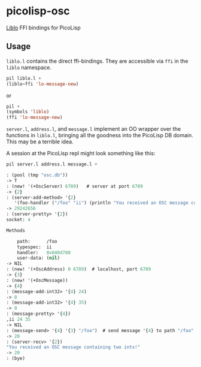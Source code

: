 # picolisp-osc
[Liblo](http://liblo.sourceforge.net/) FFI bindings for PicoLisp

## Usage

`liblo.l` contains the direct ffi-bindings. They are accessible via `ffi` in the `liblo` namespace.

```lisp
pil liblo.l +
(liblo~ffi 'lo-message-new)
```

or

```lisp 
pil +
(symbols 'liblo)
(ffi 'lo-message-new)
``` 

`server.l`, `address.l`, and `message.l` implement an OO wrapper over the functions in `liblo.l`, bringing all the goodness into the PicoLisp DB domain. This may be a terrible idea.

A session at the PicoLisp repl might look something like this:

```lisp
pil server.l address.l message.l +

: (pool (tmp "osc.db"))
-> T
: (new! '(+OscServer) 6789)   # server at port 6789
-> {2}
: (server-add-method> '{2} 
   '(foo-handler ("/foo" "ii") (println "You received an OSC message containing two ints!")) )
-> 29242656
: (server-pretty> '{2})
socket: 4

Methods

    path:      /foo
    typespec:  ii
    handler:   0x040d780
    user-data: (nil)
-> NIL
: (new! '(+OscAddress) 0 6789)  # localhost, port 6789
-> {3}
: (new! '(+OscMessage))
-> {4}
: (message-add-int32> '{4} 24)
-> 0
: (message-add-int32> '{4} 35)
-> 0
: (message-pretty> '{4})
,ii 24 35
-> NIL
: (message-send> '{4} '{3} "/foo")  # send message '{4} to path "/foo" at address '{3}
-> 20
: (server-recv> '{2}) 
"You received an OSC message containing two ints!"
-> 20 
: (bye)
```
